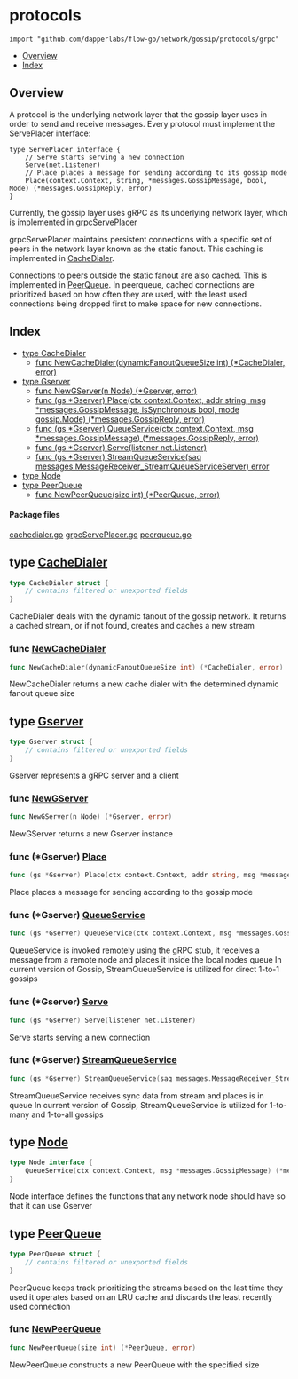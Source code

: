 # protocols
`import "github.com/dapperlabs/flow-go/network/gossip/protocols/grpc"`

* [Overview](#pkg-overview)
* [Index](#pkg-index)

## <a name="pkg-overview">Overview</a>
A protocol is the underlying network layer that the gossip layer uses in order to send and receive messages. Every protocol must implement the ServePlacer interface:
```
type ServePlacer interface {
	// Serve starts serving a new connection
	Serve(net.Listener)
	// Place places a message for sending according to its gossip mode
	Place(context.Context, string, *messages.GossipMessage, bool, Mode) (*messages.GossipReply, error)
}
```
Currently, the gossip layer uses gRPC as its underlying network layer, which is implemented in [grpcServePlacer](https://github.com/dapperlabs/flow-go/tree/master/network/gossip/protocols/grpcServePlacer.go)

grpcServePlacer maintains persistent connections with a specific set of peers in the network layer known as the static fanout. This caching is implemented in [CacheDialer](https://github.com/dapperlabs/flow-go/tree/master/network/gossip/protocols/cachedialer.go).

Connections to peers outside the static fanout are also cached. This is implemented in [PeerQueue](https://github.com/dapperlabs/flow-go/tree/master/network/gossip/protocols/peerqueue.go). In peerqueue, cached connections are prioritized based on how often they are used, with the least used connections being dropped first to make space for new connections.





## <a name="pkg-index">Index</a>
* [type CacheDialer](#CacheDialer)
  * [func NewCacheDialer(dynamicFanoutQueueSize int) (*CacheDialer, error)](#NewCacheDialer)
* [type Gserver](#Gserver)
  * [func NewGServer(n Node) (*Gserver, error)](#NewGServer)
  * [func (gs *Gserver) Place(ctx context.Context, addr string, msg *messages.GossipMessage, isSynchronous bool, mode gossip.Mode) (*messages.GossipReply, error)](#Gserver.Place)
  * [func (gs *Gserver) QueueService(ctx context.Context, msg *messages.GossipMessage) (*messages.GossipReply, error)](#Gserver.QueueService)
  * [func (gs *Gserver) Serve(listener net.Listener)](#Gserver.Serve)
  * [func (gs *Gserver) StreamQueueService(saq messages.MessageReceiver_StreamQueueServiceServer) error](#Gserver.StreamQueueService)
* [type Node](#Node)
* [type PeerQueue](#PeerQueue)
  * [func NewPeerQueue(size int) (*PeerQueue, error)](#NewPeerQueue)


#### <a name="pkg-files">Package files</a>
[cachedialer.go](https://github.com/dapperlabs/flow-go/tree/master/network/gossip/protocols/cachedialer.go) [grpcServePlacer.go](https://github.com/dapperlabs/flow-go/tree/master/network/gossip/protocols/grpcServePlacer.go) [peerqueue.go](https://github.com/dapperlabs/flow-go/tree/master/network/gossip/protocols/peerqueue.go)






## <a name="CacheDialer">type</a> [CacheDialer](https://github.com/dapperlabs/flow-go/tree/master/network/gossip/protocols/cachedialer.go?s=401:605#L18)
``` go
type CacheDialer struct {
    // contains filtered or unexported fields
}

```
CacheDialer deals with the dynamic fanout of the gossip network. It returns a cached stream, or if not found, creates and
caches a new stream







### <a name="NewCacheDialer">func</a> [NewCacheDialer](https://github.com/dapperlabs/flow-go/tree/master/network/gossip/protocols/cachedialer.go?s=698:767#L25)
``` go
func NewCacheDialer(dynamicFanoutQueueSize int) (*CacheDialer, error)
```
NewCacheDialer returns a new cache dialer with the determined dynamic fanout queue size





## <a name="Gserver">type</a> [Gserver](https://github.com/dapperlabs/flow-go/tree/master/network/gossip/protocols/grpcServePlacer.go?s=847:951#L36)
``` go
type Gserver struct {
    // contains filtered or unexported fields
}

```
Gserver represents a gRPC server and a client







### <a name="NewGServer">func</a> [NewGServer](https://github.com/dapperlabs/flow-go/tree/master/network/gossip/protocols/grpcServePlacer.go?s=998:1039#L43)
``` go
func NewGServer(n Node) (*Gserver, error)
```
NewGServer returns a new Gserver instance





### <a name="Gserver.Place">func</a> (\*Gserver) [Place](https://github.com/dapperlabs/flow-go/tree/master/network/gossip/protocols/grpcServePlacer.go?s=2899:3055#L112)
``` go
func (gs *Gserver) Place(ctx context.Context, addr string, msg *messages.GossipMessage, isSynchronous bool, mode gossip.Mode) (*messages.GossipReply, error)
```
Place places a message for sending according to the gossip mode




### <a name="Gserver.QueueService">func</a> (\*Gserver) [QueueService](https://github.com/dapperlabs/flow-go/tree/master/network/gossip/protocols/grpcServePlacer.go?s=1510:1622#L60)
``` go
func (gs *Gserver) QueueService(ctx context.Context, msg *messages.GossipMessage) (*messages.GossipReply, error)
```
QueueService is invoked remotely using the gRPC stub,
it receives a message from a remote node and places it inside the local nodes queue
In current version of Gossip, StreamQueueService is utilized for direct 1-to-1 gossips




### <a name="Gserver.Serve">func</a> (\*Gserver) [Serve](https://github.com/dapperlabs/flow-go/tree/master/network/gossip/protocols/grpcServePlacer.go?s=2595:2642#L103)
``` go
func (gs *Gserver) Serve(listener net.Listener)
```
Serve starts serving a new connection




### <a name="Gserver.StreamQueueService">func</a> (\*Gserver) [StreamQueueService](https://github.com/dapperlabs/flow-go/tree/master/network/gossip/protocols/grpcServePlacer.go?s=1856:1954#L66)
``` go
func (gs *Gserver) StreamQueueService(saq messages.MessageReceiver_StreamQueueServiceServer) error
```
StreamQueueService receives sync data from stream and places is in queue
In current version of Gossip, StreamQueueService is utilized for 1-to-many and 1-to-all gossips




## <a name="Node">type</a> [Node](https://github.com/dapperlabs/flow-go/tree/master/network/gossip/protocols/grpcServePlacer.go?s=463:581#L24)
``` go
type Node interface {
    QueueService(ctx context.Context, msg *messages.GossipMessage) (*messages.GossipReply, error)
}
```
Node interface defines the functions that any network node should have so that it can use Gserver










## <a name="PeerQueue">type</a> [PeerQueue](https://github.com/dapperlabs/flow-go/tree/master/network/gossip/protocols/peerqueue.go?s=263:306#L10)
``` go
type PeerQueue struct {
    // contains filtered or unexported fields
}

```
PeerQueue keeps track prioritizing the streams based on the last time they used
it operates based on an LRU cache and discards the least recently used connection







### <a name="NewPeerQueue">func</a> [NewPeerQueue](https://github.com/dapperlabs/flow-go/tree/master/network/gossip/protocols/peerqueue.go?s=375:422#L15)
``` go
func NewPeerQueue(size int) (*PeerQueue, error)
```
NewPeerQueue constructs a new PeerQueue with the specified size









